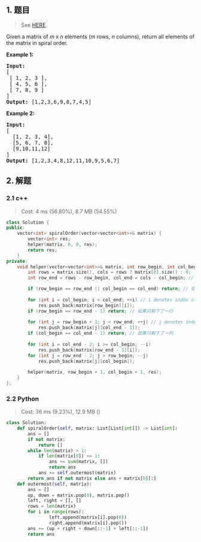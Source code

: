 ## 1. 题目

> See [HERE](https://leetcode.com/problems/spiral-matrix/).

<div><p>Given a matrix of <em>m</em> x <em>n</em> elements (<em>m</em> rows, <em>n</em> columns), return all elements of the matrix in spiral order.</p>

<p><strong>Example 1:</strong></p>

<pre><strong>Input:</strong>
[
 [ 1, 2, 3 ],
 [ 4, 5, 6 ],
 [ 7, 8, 9 ]
]
<strong>Output:</strong> [1,2,3,6,9,8,7,4,5]
</pre>

<p><strong>Example 2:</strong></p>
<pre><strong>Input:</strong>
[
  [1, 2, 3, 4],
  [5, 6, 7, 8],
  [9,10,11,12]
]
<strong>Output:</strong> [1,2,3,4,8,12,11,10,9,5,6,7]
</pre></div>

## 2. 解题

### 2.1 c++

> Cost: 4 ms (56.80%), 8.7 MB (54.55%)

```cpp
class Solution {
public:
    vector<int> spiralOrder(vector<vector<int>>& matrix) {
        vector<int> res;
        helper(matrix, 0, 0, res);
        return res;
    }
private:
    void helper(vector<vector<int>>& matrix, int row_begin, int col_begin, vector<int>& res){
        int rows = matrix.size(), cols = rows ? matrix[0].size() : 0;
        int row_end = rows - row_begin, col_end = cols - col_begin; // 左闭右开区间

        if (row_begin == row_end || col_begin == col_end) return; // 如果啥都没剩下
        
        for (int i = col_begin; i < col_end; ++i) // i denotes index of column
            res.push_back(matrix[row_begin][i]);
        if (row_begin == row_end - 1) return; // 如果只剩下了一行
        
        for (int j = row_begin + 1; j < row_end; ++j) // j denotes index of row
            res.push_back(matrix[j][col_end - 1]);
        if (col_begin == col_end - 1) return; // 如果只剩下了一列
        
        for (int i = col_end - 2; i >= col_begin; --i)
            res.push_back(matrix[row_end - 1][i]);
        for (int j = row_end - 2; j > row_begin; --j)
            res.push_back(matrix[j][col_begin]);
        
        helper(matrix, row_begin + 1, col_begin + 1, res);
    }
};
```

### 2.2 Python

> Cost: 36 ms (9.23%), 12.9 MB ()

```python
class Solution:
    def spiralOrder(self, matrix: List[List[int]]) -> List[int]:
        ans = []
        if not matrix:
            return []
        while len(matrix) > 1:
            if len(matrix[0]) <= 1:
                ans += sum(matrix, [])
                return ans
            ans += self.outermost(matrix)
        return ans if not matrix else ans + matrix[0][:]
    def outermost(self, matrix):
        ans = []
        up, down = matrix.pop(0), matrix.pop()
        left, right = [], []
        rows = len(matrix)
        for i in range(rows):
                left.append(matrix[i].pop(0))
                right.append(matrix[i].pop())
        ans += (up + right + down[::-1] + left[::-1])
        return ans
```
